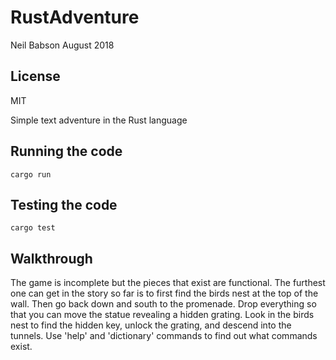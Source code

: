 # RustAdventure
Neil Babson August 2018

## License
MIT

Simple text adventure in the Rust language

## Running the code

`cargo run`

## Testing the code

`cargo test`

## Walkthrough

The game is incomplete but the pieces that exist are functional. The
furthest one can get in the story so far is to first find the birds nest 
at the top of the wall. Then go back down and south to the promenade.
Drop everything so that you can move the statue revealing a hidden
grating. Look in the birds nest to find the hidden key, unlock the 
grating, and descend into the tunnels. Use 'help' and 'dictionary'
commands to find out what commands exist.
